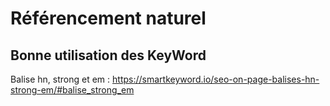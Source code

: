 # Référencement naturel

## Bonne utilisation des KeyWord

Balise hn, strong et em : https://smartkeyword.io/seo-on-page-balises-hn-strong-em/#balise_strong_em

